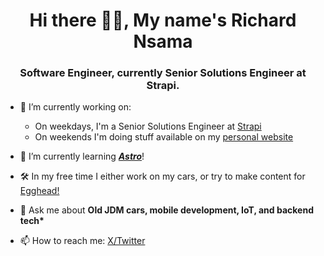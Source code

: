 <h1 align="center">Hi there 👋🏾, My name's Richard Nsama</h1>
<h3 align="center">Software Engineer, currently Senior Solutions Engineer at Strapi.</h3>

- 🔭 I’m currently working on:

  - On weekdays, I'm a Senior Solutions Engineer at [Strapi](https://github.com/strapi)
  - On weekends I'm doing stuff available on my [personal website](https://kasonde.me)

- 🌱 I’m currently learning [**_Astro_**](https://astro.build)!

- 🛠️ In my free time I either work on my cars, or try to make content for [Egghead!](https://egghead.io/q/resources-by-richard-nsama)

- 💬 Ask me about **Old JDM cars, mobile development, IoT, and backend tech\***

- 📫 How to reach me: [X/Twitter](https://x.com/rknsama)

<!--
**kasonde/kasonde** is a ✨ _special_ ✨ repository because its `README.md` (this file) appears on your GitHub profile. -->
